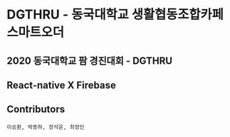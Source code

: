 # DGTHRU - 동국대학교 생활협동조합카페 스마트오더

## 2020 동국대학교 팜 경진대회 - DGTHRU

## React-native X Firebase

## Contributors
```
이승환, 박종하, 장석운, 최정인
```

